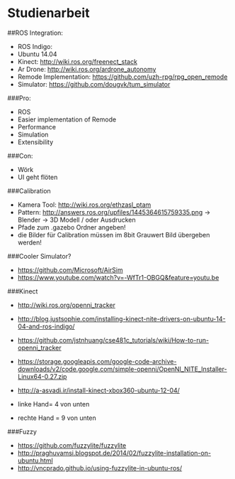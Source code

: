 # Studienarbeit

##ROS Integration:
* ROS Indigo:
* Ubuntu 14.04
* Kinect: http://wiki.ros.org/freenect_stack
* Ar Drone: http://wiki.ros.org/ardrone_autonomy
* Remode Implementation: https://github.com/uzh-rpg/rpg_open_remode
* Simulator: https://github.com/dougvk/tum_simulator

###Pro:
* ROS
* Easier implementation of Remode
* Performance
* Simulation
* Extensibility

###Con:
* Wörk
* UI geht flöten


###Calibration
* Kamera Tool: http://wiki.ros.org/ethzasl_ptam
* Pattern: http://answers.ros.org/upfiles/1445364615759335.png -> Blender -> 3D Modell / oder Ausdrucken
* Pfade zum .gazebo Ordner angeben!
* die Bilder für Calibration müssen im 8bit Grauwert Bild übergeben werden!

###Cooler Simulator?
* https://github.com/Microsoft/AirSim
* https://www.youtube.com/watch?v=-WfTr1-OBGQ&feature=youtu.be

###Kinect
* http://wiki.ros.org/openni_tracker
* http://blog.justsophie.com/installing-kinect-nite-drivers-on-ubuntu-14-04-and-ros-indigo/
* https://github.com/jstnhuang/cse481c_tutorials/wiki/How-to-run-openni_tracker
* https://storage.googleapis.com/google-code-archive-downloads/v2/code.google.com/simple-openni/OpenNI_NITE_Installer-Linux64-0.27.zip
* http://a-asvadi.ir/install-kinect-xbox360-ubuntu-12-04/


* linke Hand= 4 von unten
* rechte Hand = 9 von unten

###Fuzzy
* https://github.com/fuzzylite/fuzzylite
* http://praghuvamsi.blogspot.de/2014/02/fuzzylite-installation-on-ubuntu.html
* http://vncprado.github.io/using-fuzzylite-in-ubuntu-ros/

